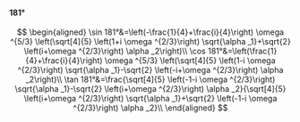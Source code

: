 #### 181°

$$
\begin{aligned}
\sin 181°&=\left(-\frac{1}{4}+\frac{i}{4}\right) \omega ^{5/3} \left(\sqrt[4]{5} \left(1+i \omega ^{2/3}\right) \sqrt{\alpha _1}+\sqrt{2} \left(i+\omega ^{2/3}\right)
\alpha _2\right)\\
\cos 181°&=\left(\frac{1}{4}+\frac{i}{4}\right) \omega ^{5/3} \left(\sqrt[4]{5} \left(1-i \omega ^{2/3}\right) \sqrt{\alpha _1}-\sqrt{2} \left(-i+\omega ^{2/3}\right)
\alpha _2\right)\\
\tan 181°&=\frac{\sqrt[4]{5} \left(-1-i \omega ^{2/3}\right) \sqrt{\alpha _1}-\sqrt{2} \left(i+\omega ^{2/3}\right) \alpha _2}{\sqrt[4]{5} \left(i+\omega ^{2/3}\right)
\sqrt{\alpha _1}+\sqrt{2} \left(-1-i \omega ^{2/3}\right) \alpha _2}\\
\end{aligned}
$$

